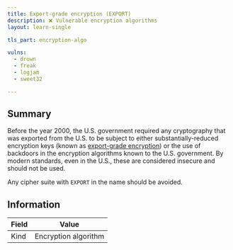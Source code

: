 ```yaml
---
title: Export-grade encryption (EXPORT)
description: ❌ Vulnerable encryption algorithms
layout: learn-single

tls_part: encryption-algo

vulns:
  - drown
  - freak
  - logjam
  - sweet32

---
```


## Summary

Before the year 2000, the U.S. government required any cryptography that was exported from the U.S. to be subject to either substantially-reduced encryption keys (known as [export-grade encryption][EXPORT]) or the use of backdoors in the encryption algorithms known to the U.S. government. By modern standards, even in the U.S., these are considered insecure and should not be used.

Any cipher suite with `EXPORT` in the name should be avoided.

## Information

| Field | Value                |
|-------|----------------------|
| Kind  | Encryption algorithm |

[EXPORT]: https://en.wikipedia.org/wiki/Export_of_cryptography_from_the_United_States
